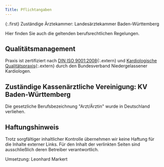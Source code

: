 ```yaml
---
Title: Pflichtangaben
---
```


{:.first}
Zuständige Ärztekammer: Landesärztekammer Baden-Württemberg

Hier finden Sie auch die geltenden berufsrechtlichen Regelungen.

Qualitätsmanagement
-------------------

Praxis ist zertifiziert nach [DIN ISO 9001:2008](images/ISO-Zertifikat.pdf){:.extern} und [Kardiologische Qualitätspraxis](images/Qualitaetspraxis.pdf){:.extern} durch den Bundesverband Niedergelassener Kardiologen.

Zuständige Kassenärztliche Vereinigung: KV Baden-Württemberg
------------------------------------------------------------

Die gesetzliche Berufsbezeichnung "Arzt/Ärztin" wurde in Deutschland verliehen.

Haftungshinweis
---------------

Trotz sorgfältiger inhaltlicher Kontrolle übernehmen wir keine Haftung für die Inhalte externer Links. Für den Inhalt der verlinkten Seiten sind ausschließlich deren Betreiber verantwortlich.

Umsetzung: Leonhard Markert
